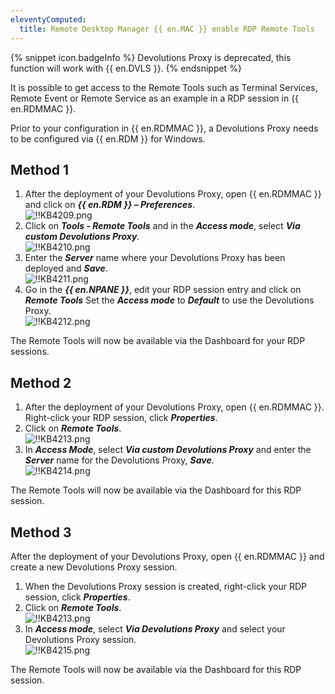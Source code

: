 ```yaml
---
eleventyComputed:
  title: Remote Desktop Manager {{ en.MAC }} enable RDP Remote Tools
---
```

{% snippet icon.badgeInfo %}
Devolutions Proxy is deprecated, this function will work with {{ en.DVLS }}.
{% endsnippet %}  

It is possible to get access to the Remote Tools such as Terminal Services, Remote Event or Remote Service as an example in a RDP session in {{ en.RDMMAC }}.  

Prior to your configuration in {{ en.RDMMAC }}, a Devolutions Proxy needs to be configured via {{ en.RDM }} for Windows.  

## Method 1

1. After the deployment of your Devolutions Proxy, open {{ en.RDMMAC }} and click on ***{{ en.RDM }} – Preferences***.  
![!!KB4209.png](https://webdevolutions.azureedge.net/docs/en/kb/KB4209.png)
1. Click on ***Tools - Remote Tools*** and in the ***Access mode***, select ***Via custom Devolutions Proxy***.  
![!!KB4210.png](https://webdevolutions.azureedge.net/docs/en/kb/KB4210.png)
1. Enter the ***Server*** name where your Devolutions Proxy has been deployed and ***Save***.  
![!!KB4211.png](https://webdevolutions.azureedge.net/docs/en/kb/KB4211.png)
1. Go in the ***{{ en.NPANE }}***, edit your RDP session entry and click on ***Remote Tools*** Set the ***Access mode*** to ***Default*** to use the Devolutions Proxy.  
![!!KB4212.png](https://webdevolutions.azureedge.net/docs/en/kb/KB4212.png)  

The Remote Tools will now be available via the Dashboard for your RDP sessions.  

## Method 2

1. After the deployment of your Devolutions Proxy, open {{ en.RDMMAC }}. Right-click your RDP session, click ***Properties***.  
1. Click on ***Remote Tools***.  
![!!KB4213.png](https://webdevolutions.azureedge.net/docs/en/kb/KB4213.png)
1. In ***Access Mode***, select ***Via custom Devolutions Proxy*** and enter the ***Server*** name for the Devolutions Proxy, ***Save***.  
![!!KB4214.png](https://webdevolutions.azureedge.net/docs/en/kb/KB4214.png)  

The Remote Tools will now be available via the Dashboard for this RDP session.

## Method 3

After the deployment of your Devolutions Proxy, open {{ en.RDMMAC }} and create a new Devolutions Proxy session.  

1. When the Devolutions Proxy session is created, right-click your RDP session, click ***Properties***.  
1. Click on ***Remote Tools***.  
![!!KB4213.png](https://webdevolutions.azureedge.net/docs/en/kb/KB4213.png)
1. In ***Access mode***, select ***Via Devolutions Proxy*** and select your Devolutions Proxy session.  
![!!KB4215.png](https://webdevolutions.azureedge.net/docs/en/kb/KB4215.png)  

The Remote Tools will now be available via the Dashboard for this RDP session.
